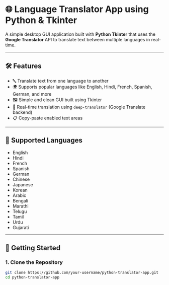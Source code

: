 # 🌐 Language Translator App using Python & Tkinter

A simple desktop GUI application built with **Python Tkinter** that uses the **Google Translator** API to translate text between multiple languages in real-time.

---

## 🛠️ Features

- 🔤 Translate text from one language to another
- 🌍 Supports popular languages like English, Hindi, French, Spanish, German, and more
- 🖼️ Simple and clean GUI built using Tkinter
- 🧠 Real-time translation using `deep-translator` (Google Translate backend)
- 📋 Copy-paste enabled text areas

---

## 📌 Supported Languages

- English
- Hindi
- French
- Spanish
- German
- Chinese
- Japanese
- Korean
- Arabic
- Bengali
- Marathi
- Telugu
- Tamil
- Urdu
- Gujarati

---

## 🚀 Getting Started

### 1. Clone the Repository

```bash
git clone https://github.com/your-username/python-translator-app.git
cd python-translator-app
